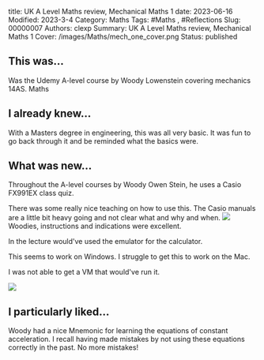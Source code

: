 title: UK A Level Maths review, Mechanical Maths 1
date: 2023-06-16
Modified: 2023-3-4
Category: Maths
Tags: #Maths , #Reflections
Slug: 00000007
Authors: clexp
Summary: UK A Level Maths review, Mechanical Maths 1
Cover: /images/Maths/mech_one_cover.png
Status: published

## This was...

Was the Udemy A-level course by Woody Lowenstein covering mechanics 14AS. Maths

## I already knew...

With a Masters degree in engineering, this was all very basic. It was fun to go back through it and be reminded what the basics were.

## What was new...

Throughout the A-level courses by Woody Owen Stein, he uses a Casio FX991EX class quiz.

There was some really nice teaching on how to use this. The Casio manuals are a little bit heavy going and not clear what and why and when.
<img  src='/images/Maths/Mech1_forces.jpg'>
Woodies, instructions and indications were excellent.

In the lecture would've used the emulator for the calculator.

This seems to work on Windows. I struggle to get this to work on the Mac.

I was not able to get a VM that would've run it.

<img  src='/images/Maths/Mech1_variable_acc.jpg'>

## I particularly liked...

Woody had a nice Mnemonic for learning the equations of constant acceleration. I recall having made mistakes by not using these equations correctly in the past. No more mistakes!
